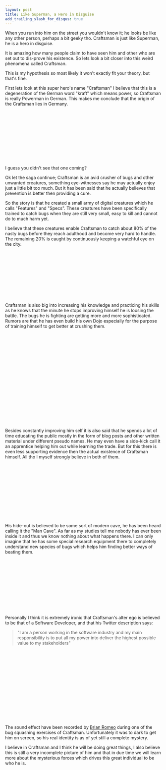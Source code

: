 ```yaml
---
layout: post
title: Like Superman, a Hero in Disguise
add_trailing_slash_for_disqus: true
---
```

When you run into him on the street you wouldn't know it; he looks be like any other person, perhaps a bit geeky tho. Craftsman is just like Superman, he is a hero in disguise. 

It is amazing how many people claim to have seen him and other who are set out to dis-prove his existence. So lets look a bit closer into this weird phenomena called Craftsman.

This is my hypothesis so most likely it won't exactly fit your theory, but that's fine.

First lets look at this super hero's name "Craftsman" I believe that this is a degeneration of the German word "kraft" which means power, so Craftsman is really Powerman in German. This makes me conclude that the origin of the Craftsman lies in Germany.

<center>
<div style="width: 450px; height: 145px; background-position: 0px -810px; background-image: url(http://cre8ivethought.s3.amazonaws.com/images/general/comic-sounds-by-brian-romeo.png);">&nbsp;</div>
</center>
<br />

I guess you didn't see that one coming?

Ok let the saga continue; Craftsman is an avid crusher of bugs and other unwanted creatures, something eye-witnesses say he may actually enjoy just a little bit too much. But it has been said that he actually believes that prevention is better then providing a cure. 

So the story is that he created a small army of digital creatures which he calls "Features" and "Specs". These creatures have been specifically trained to catch bugs when they are still very small, easy to kill and cannot do to much harm yet.

I believe that these creatures enable Craftsman to catch about 80% of the nasty bugs before they reach adulthood and become very hard to handle. The remaining 20% is caught by continuously keeping a watchful eye on the city. 

<center>
<div style="width: 450px; height: 135px; background-position: 0px -675px; background-image: url(http://cre8ivethought.s3.amazonaws.com/images/general/comic-sounds-by-brian-romeo.png);">&nbsp;</div>
</center>
<br />

Craftsman is also big into increasing his knowledge and practicing his skills as he knows that the minute he stops improving himself he is loosing the battle. The bugs he is fighting are getting more and more sophisticated. Rumors are that he has even build his own Dojo especially for the purpose of training himself to get better at crushing them. 

<center>
<div style="width: 450px; height: 275px; background-position: 0px -950px; background-image: url(http://cre8ivethought.s3.amazonaws.com/images/general/comic-sounds-by-brian-romeo.png);">&nbsp;</div>
</center>
<br />

Besides constantly improving him self it is also said that he spends a lot of time educating the public mostly in the form of blog posts and other written material under different pseudo names. He may even have a side-kick call it an apprentice helping him out while learning the trade. But for this there is even less supporting evidence then the actual existence of Craftsman himself. All tho I myself strongly believe in both of them.

<center>
<div style="width: 450px; height: 160px; background-position: 0px -510px; background-image: url(http://cre8ivethought.s3.amazonaws.com/images/general/comic-sounds-by-brian-romeo.png);">&nbsp;</div>
</center>
<br />

His hide-out is believed to be some sort of modern cave, he has been heard calling it the "Man Cave". As far as my studies tell me nobody has ever been inside it and thus we know nothing about what happens there. I can only imagine that he has some special research equipment there to completely understand new species of bugs which helps him finding better ways of beating them.

<center>
<div style="width: 450px; height: 150px; background-position: 0px -365px; background-image: url(http://cre8ivethought.s3.amazonaws.com/images/general/comic-sounds-by-brian-romeo.png);">&nbsp;</div>
</center>
<br />

Personally I think it is extremely ironic that Craftsman's alter ego is believed to be that of a Software Developer, and that his Twitter description says:
>"I am a person working in the software industry and my main responsibility is to put all my power into deliver the highest possible value to my stakeholders"

<center>
<div style="width: 450px; height: 210px; background-position: 0px -145px; background-image: url(http://cre8ivethought.s3.amazonaws.com/images/general/comic-sounds-by-brian-romeo.png);">&nbsp;</div>
</center>
<br />

The sound effect have been recorded by [Brian Romeo](http://blog.brianromero.com/?p=148) during one of the bug squashing exercises of Craftsman. Unfortunately it was to dark to get him on screen, so his real identity is as of yet still a complete mystery.

I believe in Craftsman and I think he will be doing great things, I also believe this is still a very incomplete picture of him and that in due time we will learn more about the mysterious forces which drives this great individual to be who he is.



